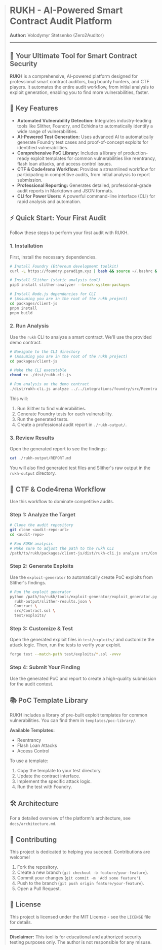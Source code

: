 > # RUKH - AI-Powered Smart Contract Audit Platform
> 
> **Author:** Volodymyr Stetsenko (Zero2Auditor)
> 
> ---
> 
> ## 🚀 Your Ultimate Tool for Smart Contract Security
> 
> **RUKH** is a comprehensive, AI-powered platform designed for professional smart contract auditors, bug bounty hunters, and CTF players. It automates the entire audit workflow, from initial analysis to exploit generation, enabling you to find more vulnerabilities, faster.
> 
> 
> ## 🌟 Key Features
> 
> -   **Automated Vulnerability Detection:** Integrates industry-leading tools like Slither, Foundry, and Echidna to automatically identify a wide range of vulnerabilities.
> -   **AI-Powered Test Generation:** Uses advanced AI to automatically generate Foundry test cases and proof-of-concept exploits for identified vulnerabilities.
> -   **Comprehensive PoC Library:** Includes a library of production-ready exploit templates for common vulnerabilities like reentrancy, flash loan attacks, and access control issues.
> -   **CTF & Code4rena Workflow:** Provides a streamlined workflow for participating in competitive audits, from initial analysis to report submission.
> -   **Professional Reporting:** Generates detailed, professional-grade audit reports in Markdown and JSON formats.
> -   **CLI for Power Users:** A powerful command-line interface (CLI) for rapid analysis and automation.
> 
> ## ⚡ Quick Start: Your First Audit
> 
> Follow these steps to perform your first audit with RUKH.
> 
> ### 1. Installation
> 
> First, install the necessary dependencies.
> 
> ```bash
> # Install Foundry (Ethereum development toolkit)
> curl -L https://foundry.paradigm.xyz | bash && source ~/.bashrc && foundryup
> 
> # Install Slither (static analysis tool)
> pip3 install slither-analyzer --break-system-packages
> 
> # Install Node.js dependencies for CLI
> # (Assuming you are in the root of the rukh project)
> cd packages/client-js
> pnpm install
> pnpm build
> ```
> 
> ### 2. Run Analysis
> 
> Use the `rukh` CLI to analyze a smart contract. We'll use the provided demo contract.
> 
> ```bash
> # Navigate to the CLI directory
> # (Assuming you are in the root of the rukh project)
> cd packages/client-js
> 
> # Make the CLI executable
> chmod +x ./dist/rukh-cli.js
>
> # Run analysis on the demo contract
> ./dist/rukh-cli.js analyze ../../integrations/foundry/src/ReentrancyVault.sol
> ```
> 
> This will:
> 1.  Run Slither to find vulnerabilities.
> 2.  Generate Foundry tests for each vulnerability.
> 3.  Run the generated tests.
> 4.  Create a professional audit report in `./rukh-output/`.
> 
> ### 3. Review Results
> 
> Open the generated report to see the findings:
> 
> ```bash
> cat ./rukh-output/REPORT.md
> ```
> 
> You will also find generated test files and Slither's raw output in the `rukh-output` directory.
> 
> ## 🎯 CTF & Code4rena Workflow
> 
> Use this workflow to dominate competitive audits.
> 
> ### Step 1: Analyze the Target
> 
> ```bash
> # Clone the audit repository
> git clone <audit-repo-url>
> cd <audit-repo>
> 
> # Run RUKH analysis
> # Make sure to adjust the path to the rukh CLI
> /path/to/rukh/packages/client-js/dist/rukh-cli.js analyze src/Contract.sol
> ```
> 
> ### Step 2: Generate Exploits
> 
> Use the `exploit-generator` to automatically create PoC exploits from Slither's findings.
> 
> ```bash
> # Run the exploit generator
> python /path/to/rukh/tools/exploit-generator/exploit_generator.py \
>   rukh-output/slither-results.json \
>   Contract \
>   src/Contract.sol \
>   test/exploits/
> ```
> 
> ### Step 3: Customize & Test
> 
> Open the generated exploit files in `test/exploits/` and customize the attack logic. Then, run the tests to verify your exploit.
> 
> ```bash
> forge test --match-path test/exploits/*.sol -vvvv
> ```
> 
> ### Step 4: Submit Your Finding
> 
> Use the generated PoC and report to create a high-quality submission for the audit contest.
> 
> ## 📚 PoC Template Library
> 
> RUKH includes a library of pre-built exploit templates for common vulnerabilities. You can find them in `templates/poc-library/`.
> 
> **Available Templates:**
> -   Reentrancy
> -   Flash Loan Attacks
> -   Access Control
> 
> To use a template:
> 1.  Copy the template to your test directory.
> 2.  Update the contract interface.
> 3.  Implement the specific attack logic.
> 4.  Run the test with Foundry.
> 
> ## 🛠️ Architecture
> 
> For a detailed overview of the platform's architecture, see `docs/architecture.md`.
> 
> ## 🤝 Contributing
> 
> This project is dedicated to helping you succeed. Contributions are welcome!
> 
> 1.  Fork the repository.
> 2.  Create a new branch (`git checkout -b feature/your-feature`).
> 3.  Commit your changes (`git commit -m 'Add some feature'`).
> 4.  Push to the branch (`git push origin feature/your-feature`).
> 5.  Open a Pull Request.
> 
> ## 📄 License
> 
> This project is licensed under the MIT License - see the `LICENSE` file for details.
> 
> ---
> 
> **Disclaimer:** This tool is for educational and authorized security testing purposes only. The author is not responsible for any misuse.

